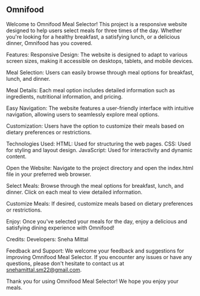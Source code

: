 ## Omnifood
Welcome to Omnifood Meal Selector! This project is a responsive website designed to help users select meals for three times of the day. Whether you're looking for a healthy breakfast, a satisfying lunch, or a delicious dinner, Omnifood has you covered.

Features:
Responsive Design: The website is designed to adapt to various screen sizes, making it accessible on desktops, tablets, and mobile devices.

Meal Selection: Users can easily browse through meal options for breakfast, lunch, and dinner.

Meal Details: Each meal option includes detailed information such as ingredients, nutritional information, and pricing.

Easy Navigation: The website features a user-friendly interface with intuitive navigation, allowing users to seamlessly explore meal options.

Customization: Users have the option to customize their meals based on dietary preferences or restrictions.

Technologies Used:
HTML: Used for structuring the web pages.
CSS: Used for styling and layout design.
JavaScript: Used for interactivity and dynamic content.

Open the Website: Navigate to the project directory and open the index.html file in your preferred web browser.

Select Meals: Browse through the meal options for breakfast, lunch, and dinner. Click on each meal to view detailed information.

Customize Meals: If desired, customize meals based on dietary preferences or restrictions.

Enjoy: Once you've selected your meals for the day, enjoy a delicious and satisfying dining experience with Omnifood!

Credits:
Developers: Sneha Mittal

Feedback and Support:
We welcome your feedback and suggestions for improving Omnifood Meal Selector. If you encounter any issues or have any questions, please don't hesitate to contact us at snehamittal.sm22@gmail.com.

Thank you for using Omnifood Meal Selector! We hope you enjoy your meals.
